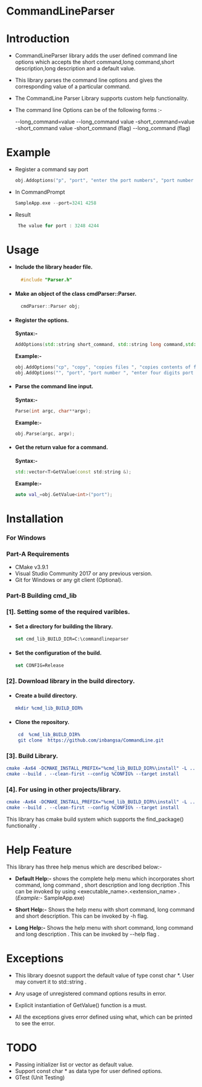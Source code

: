 # CommandLineParser
# Introduction
- CommandLineParser library adds the user defined command line options which accepts the short command,long command,short description,long description and a default value.

- This library parses the command line options and gives the corresponding value of a particular command.

- The CommandLine Parser Library supports custom help functionality.

- The command line Options can be of the following forms :- 

    --long_command=value
    --long_command value
    -short_command=value
    -short_command value
    -short_command (flag)
    --long_command (flag)

# Example
- Register a command say port 
    ```cpp
    obj.Addoptions("p", "port", "enter the port numbers", "port number must be of 4 digits",1234);
     ```
- In CommandPrompt
    ```cpp
    SampleApp.exe --port=3241 4258
    ```` 
- Result 
   ```cpp 
    The value for port : 3248 4244
    ```
# Usage
- #### Include the library header file. 
  ```cpp
    #include "Parser.h"   
  ```
-  #### Make an object of the class cmdParser::Parser.
     ```cpp
       cmdParser::Parser obj;
    ```
-  #### Register the options.
	**Syntax:-** 
    ```cpp
	AddOptions(std::string short_command, std::string long command,std::String short description, std::string long description, T default_value);
    ```
    **Example:-**
    ```cpp
    obj.AddOptions("cp", "copy", "copies files ", "copies contents of file 1 to file 2. ", std::string("abc.txt"));
	obj.AddOptions("", "port", "port number ", "enter four digits port number.",4528);
   ```
- ####  Parse the command line input.
   
    **Syntax:-**
    ```cpp
    Parse(int argc, char**argv);
    ```    
    **Example:-**
    ```cpp
    obj.Parse(argc, argv);
    ```
- #### Get the return value for a command.
    **Syntax:-**
    ```cpp
    std::vector<T>GetValue(const std:string &);
    ```  
    **Example:-**
    ```cpp
    auto val_=obj.GetValue<int>("port");
    ```  
# Installation
###  For Windows 
###  Part-A Requirements
- CMake v3.9.1
- Visual Studio Community 2017 or any previous version.
- Git for Windows or any git client (Optional).
### Part-B Building cmd_lib

### [1]. Setting  some of the required varibles.

 - #### Set a directory for building the library.
    ```cmake        
    set cmd_lib_BUILD_DIR=C:\commandlineparser
    ```
- #### Set the configuration of the build.
    ```cmake
    set CONFIG=Release
    ```
### [2]. Download library in the build directory.
- ####  Create a build directory.
    ``` cmake 
    mkdir %cmd_lib_BUILD_DIR%
    ```
- ####  Clone the repository.
    ``` cmake 
	 cd  %cmd_lib_BUILD_DIR%
	 git clone  https://github.com/inbangsa/CommandLine.git
     ```
### [3]. Build Library. 
```cmake
cmake -Ax64 -DCMAKE_INSTALL_PREFIX="%cmd_lib_BUILD_DIR%\install" -L ..
cmake --build . --clean-first --config %CONFIG% --target install   
```
### [4]. For using in other projects/library.
```cmake
cmake -Ax64 -DCMAKE_INSTALL_PREFIX="%cmd_lib_BUILD_DIR%\install" -L ..
cmake --build . --clean-first --config %CONFIG% --target install  
```
This library has cmake build system which supports the find_package() functionality .

#  Help Feature
This library has three help menus which are described below:-
- **Default Help:-** shows the complete help menu which incorporates short command, long command , short description and long decription .This can be invoked by using <executable_name>.<extension_name> . (*Example:-*  SampleApp.exe) 

- **Short Help:-**  Shows the help menu with short command, long command and short description. This can be invoked by -h flag.

- **Long Help:-**  Shows the help menu with short command, long command and long description . This can be invoked by --help flag .

# Exceptions
- This library doesnot support the default value of type const char *. User may convert it to std::string .

- Any usage of unregistered command options results in error.
- Explicit instantiation of GetValue<type>() function is a must.
- All the exceptions gives error defined using what, which can be printed to see the error. 

# TODO
- Passing initializer list or vector as default value.
- Support const char * as data type for user defined options.
- GTest (Unit Testing)
